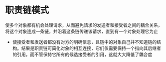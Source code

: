 # 职责链模式
使多个对象都有机会处理请求，从而避免请求的发送者和接受者之间的耦合关系，将这个对象连成一条链，并沿着这条链传递该请求，直到有一个对象处理它为止
* 使接受者和发送者都没有对方的明确信息，且链中的对象自己并不知道链的结构。结果是职责链可简化对象的相互连接，它们仅需要保持一个指向其后继者的引用，而不管保持它所有的候选接受者的引用，这就大大降低了耦合度